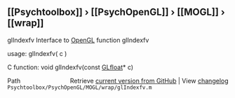## [[Psychtoolbox]] &#8250; [[PsychOpenGL]] &#8250; [[MOGL]] &#8250; [[wrap]]

glIndexfv  Interface to [OpenGL](OpenGL) function glIndexfv  
  
usage:  glIndexfv( c )  
  
C function:  void glIndexfv(const [GLfloat](GLfloat)\* c)  




<div class="code_header" style="text-align:right;">
  <span style="float:left;">Path&nbsp;&nbsp;</span> <span class="counter">Retrieve <a href=
  "https://raw.github.com/Psychtoolbox-3/Psychtoolbox-3/beta/Psychtoolbox/PsychOpenGL/MOGL/wrap/glIndexfv.m">current version from GitHub</a> | View <a href=
  "https://github.com/Psychtoolbox-3/Psychtoolbox-3/commits/beta/Psychtoolbox/PsychOpenGL/MOGL/wrap/glIndexfv.m">changelog</a></span>
</div>
<div class="code">
  <code>Psychtoolbox/PsychOpenGL/MOGL/wrap/glIndexfv.m</code>
</div>

